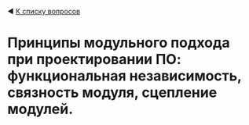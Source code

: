 ◀ [К списку вопросов](../README.md)

# Принципы модульного подхода при проектировании ПО: функциональная независимость, связность модуля, сцепление модулей.
